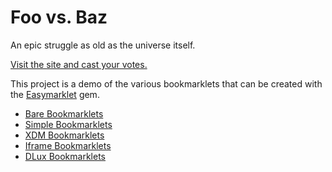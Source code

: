 # Foo vs. Baz

An epic struggle as old as the universe itself.

[Visit the site and cast your votes.](http://foo-vs-baz.herokuapp.com/)

This project is a demo of the various bookmarklets that can be created
with the [Easymarklet](https://github.com/Octo-Labs/easymarklet) gem.

* [Bare Bookmarklets](http://foo-vs-baz.herokuapp.com/bare)
* [Simple Bookmarklets](http://foo-vs-baz.herokuapp.com/simple)
* [XDM Bookmarklets](http://foo-vs-baz.herokuapp.com/xdm)
* [Iframe Bookmarklets](http://foo-vs-baz.herokuapp.com/iframe)
* [DLux Bookmarklets](http://foo-vs-baz.herokuapp.com/dlux)



